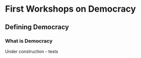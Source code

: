 # First Workshops on Democracy
## Defining Democracy
### What is Democracy

Under construction - tests

